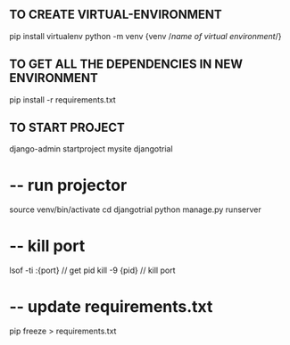## TO CREATE VIRTUAL-ENVIRONMENT
pip install virtualenv
python -m venv {venv /*name of virtual environment*/}


## TO GET ALL THE DEPENDENCIES IN NEW ENVIRONMENT
pip install -r requirements.txt

## TO START PROJECT ##
django-admin startproject mysite djangotrial

# -- run projector
source venv/bin/activate
cd djangotrial
python manage.py runserver

# -- kill port
lsof -ti :{port}  // get pid
kill -9 {pid}     // kill port

# -- update requirements.txt
pip freeze > requirements.txt

